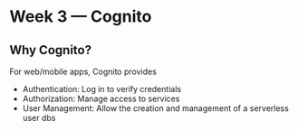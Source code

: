 # Week 3 — Cognito

## Why Cognito?
For web/mobile apps, Cognito provides
- Authentication: Log in to verify credentials
- Authorization: Manage access to services
- User Management: Allow the creation and management of a serverless user dbs


